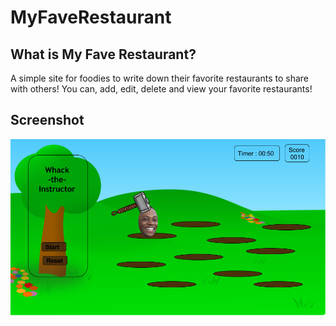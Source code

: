 # MyFaveRestaurant

## What is My Fave Restaurant?
A simple site for foodies to write down their favorite restaurants to share with others! You can, add, edit, delete and view your favorite restaurants!

## Screenshot
![alt text](https://github.com/ginnygu/project_1/blob/master/images/wireframe_project4.png "game play2")
